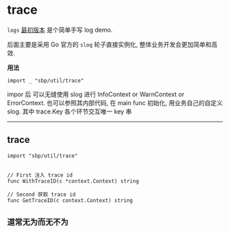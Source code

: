 # trace

`logs` [最初版本](https://github.com/wangzhione/sbp/commit/31ce0c165f3aef210926dc5f9ba5f7f08adb0b35#diff-9dc24e6d44b4f20a2c5d287b7560dc229700661a1eeb5f18c15fe84864687d80) 是个简单手写 log demo. 

后面主要是采用 Go 官方的 `slog` 轮子直接实例化, 整体业务开发会更加简单和高效.

**用法**

```
import _ "sbp/util/trace"
```

impor 后 可以无缝使用 slog 进行 InfoContext or WarnContext or ErrorContext. 也可以参照其内部代码, 在 main func 初始化, 用业务自己的自定义 slog. 其中 trace.Key 各个环节交互唯一 key 串

***

## trace

```
import "sbp/util/trace"


// First 注入 trace id
func WithTraceID(c *context.Context) string

// Second 获取 trace id
func GetTraceID(c context.Context) string 
```


## `道常无为而无不为` 
